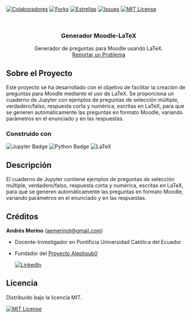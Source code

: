 <!-- Encabezado -->
[![Colaboradores][contributors-shield]][contributors-url]
[![Forks][forks-shield]][forks-url]
[![Estrellas][stars-shield]][stars-url]
[![Issues][issues-shield]][issues-url]
[![MIT License][license-shield]][license-url]

<!-- Título -->
<br />
<div align="center">

<h3 align="center">Generador Moodle-LaTeX</h3>
  <p align="center">
    Generador de preguntas para Moodle usando LaTeX.
    <br />
    <a href="https://github.com/andres-merino/Generador-Moodle-LaTeX/issues">Reportar un Problema</a>
    <br />
  </p>
</div>


<!-- Cuerpo -->
## Sobre el Proyecto

Este proyecto se ha desarrollado con el objetivo de facilitar la creación de preguntas para Moodle mediante el uso de LaTeX. Se proporciona un cuaderno de Jupyter con ejemplos de preguntas de selección múltiple, verdadero/falso, respuesta corta y numérica, escritas en LaTeX, para que se generen automáticamente las preguntas en formato Moodle, variando parámetros en el enunciado y en las respuestas.

### Construido con

![Jupyter Badge](https://img.shields.io/badge/Jupyter-F37626?logo=jupyter&logoColor=fff&style=for-the-badge) ![Python Badge](https://img.shields.io/badge/Python-3776AB?logo=python&logoColor=fff&style=for-the-badge) ![LaTeX](https://img.shields.io/badge/LaTeX-008080?logo=latex&logoColor=fff&style=for-the-badge)

## Descripción

El cuaderno de Jupyter contiene ejemplos de preguntas de selección múltiple, verdadero/falso, respuesta corta y numérica, escritas en LaTeX, para que se generen automáticamente las preguntas en formato Moodle, variando parámetros en el enunciado y en las respuestas.

 
## Créditos

**Andrés Merino** (aemerinot@gmail.com) 

- Docente-Investigador en Pontificia Universidad Católica del Ecuador
- Fundador del [Proyecto Alephsub0](https://www.alephsub0.org/about/)
  
  [![LinkedIn][linkedin-shield]][linkedin-url-aemt]

## Licencia

Distribuido bajo la licencia MIT. 

[![MIT License][license-shield]][license-url]




<!-- MARKDOWN LINKS & IMAGES -->
[contributors-shield]: https://img.shields.io/github/contributors/andres-merino/Generador-Moodle-LaTeX.svg?style=for-the-badge
[contributors-url]: https://github.com/andres-merino/Generador-Moodle-LaTeX/graphs/contributors
[forks-shield]: https://img.shields.io/github/forks/andres-merino/Generador-Moodle-LaTeX.svg?style=for-the-badge
[forks-url]: https://github.com/andres-merino/Generador-Moodle-LaTeX/forks
[stars-shield]: https://img.shields.io/github/stars/andres-merino/Generador-Moodle-LaTeX?style=for-the-badge
[stars-url]: https://github.com/andres-merino/Generador-Moodle-LaTeX/stargazers
[issues-shield]: https://img.shields.io/github/issues/andres-merino/Generador-Moodle-LaTeX.svg?style=for-the-badge
[issues-url]: https://github.com/andres-merino/Generador-Moodle-LaTeX/issues
[license-shield]: https://img.shields.io/github/license/andres-merino/Generador-Moodle-LaTeX.svg?style=for-the-badge
[license-url]: https://es.wikipedia.org/wiki/Licencia_MIT
[linkedin-shield]: https://img.shields.io/badge/linkedin-%230077B5.svg?style=for-the-badge&logo=linkedin&logoColor=white
[linkedin-url-aemt]: https://www.linkedin.com/in/andrés-merino-010a9b12b/